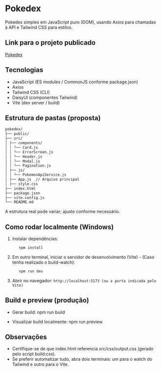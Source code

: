 # Pokedex

Pokedex simples em JavaScript puro (DOM), usando Axios para chamadas à API e Tailwind CSS para estilos.

## Link para o projeto publicado

[Pokedex](https://vercel.com/matheus551s-projects/pokedex "Pokedex")

## Tecnologias

- JavaScript (ES modules / CommonJS conforme package.json)
- Axios
- Tailwind CSS (CLI)
- DaisyUI (componentes Tailwind)
- Vite (dev server / build)

## Estrutura de pastas (proposta)

```bash
pokedex/
├── public/
├── src/
│ ├── components/
│ │ └── Card.js
│ │ └── ErrorScreen.js
│ │ └── Header.js
│ │ └── Modal.js
│ │ └── Pagination.js
│ ├── js/
│ │ └── PokemonApiService.js
│ ├── App.js  // Arquivo principal
│ ├── style.css
├── index.html
├── package.json
├── vite.config.js
└── README.md
```

A estrutura real pode variar; ajuste conforme necessário.

## Como rodar localmente (Windows)

1. Instalar dependências:

   ```bash
      npm install
   ```

2. Em outro terminal, iniciar o servidor de desenvolvimento (Vite) - (Caso tenha realizado o build-watch):
   ```bash
      npm run dev
   ```
3. Abrir no navegador:
   `http://localhost:5173 (ou a porta indicada pelo Vite)`

## Build e preview (produção)

- Gerar build:
  npm run build

- Visualizar build localmente:
  npm run preview

## Observações

- Certifique-se de que index.html referencia src/css/output.css (gerado pelo script build:css).
- Se preferir automatizar tudo, abra dois terminais: um para o watch do Tailwind e outro para o Vite.
